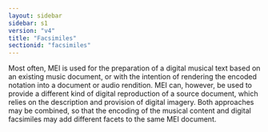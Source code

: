 ```yaml
---
layout: sidebar
sidebar: s1
version: "v4"
title: "Facsimiles"
sectionid: "facsimiles"
---
```




Most often, MEI is used for the preparation of a digital musical text based on an
existing
music document, or with the intention of rendering the encoded notation into a document
or audio
rendition. MEI can, however, be used to provide a different kind of digital reproduction
of a
source document, which relies on the description and provision of digital imagery.
Both
approaches may be combined, so that the encoding of the musical content and digital
facsimiles
may add different facets to the same MEI document.


